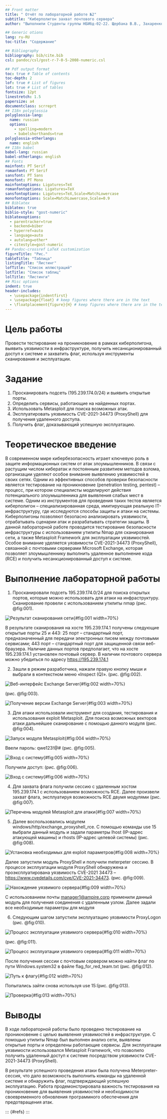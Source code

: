 ```yaml
---
## Front matter
title: " Отчёт по лабораторной работе №2"
subtitle: "Киберполигон захват почтового сервера"
author: "Выполнили Студенты группы НБИбд-02-22. Щербака В.В., Захаренко А.В., Кроитору Е."

## Generic otions
lang: ru-RU
toc-title: "Содержание"

## Bibliography
bibliography: bib/cite.bib
csl: pandoc/csl/gost-r-7-0-5-2008-numeric.csl

## Pdf output format
toc: true # Table of contents
toc-depth: 2
lof: true # List of figures
lot: true # List of tables
fontsize: 12pt
linestretch: 1.5
papersize: a4
documentclass: scrreprt
## I18n polyglossia
polyglossia-lang:
  name: russian
  options:
	- spelling=modern
	- babelshorthands=true
polyglossia-otherlangs:
  name: english
## I18n babel
babel-lang: russian
babel-otherlangs: english
## Fonts
mainfont: PT Serif
romanfont: PT Serif
sansfont: PT Sans
monofont: PT Mono
mainfontoptions: Ligatures=TeX
romanfontoptions: Ligatures=TeX
sansfontoptions: Ligatures=TeX,Scale=MatchLowercase
monofontoptions: Scale=MatchLowercase,Scale=0.9
## Biblatex
biblatex: true
biblio-style: "gost-numeric"
biblatexoptions:
  - parentracker=true
  - backend=biber
  - hyperref=auto
  - language=auto
  - autolang=other*
  - citestyle=gost-numeric
## Pandoc-crossref LaTeX customization
figureTitle: "Рис."
tableTitle: "Таблица"
listingTitle: "Листинг"
lofTitle: "Список иллюстраций"
lotTitle: "Список таблиц"
lolTitle: "Листинги"
## Misc options
indent: true
header-includes:
  - \usepackage{indentfirst}
  - \usepackage{float} # keep figures where there are in the text
  - \floatplacement{figure}{H} # keep figures where there are in the text
---
```


# Цель работы

Провести тестирование на проникновение в рамках киберполигона, выявить уязвимости в инфраструктуре, получить несанкционированный доступ к системе и захватить флаг, используя инструменты сканирования и эксплуатации.

# Задание

1. Просканировать подсеть (195.239.174.0/24) и выявить открытые порты.
2. Определить сервисы, работающие на найденных портах.
3. Использовать Metasploit для поиска возможных атак.
4. Эксплуатировать уязвимость CVE-2021-34473 (ProxyShell) для получения удаленного доступа.
5. Получить флаг, доказывающий успешную эксплуатацию.

# Теоретическое введение

В современном мире кибербезопасность играет ключевую роль в защите информационных систем от атак злоумышленников. В связи с растущим числом кибератак и постоянным развитием методов взлома, организации уделяют особое внимание выявлению уязвимостей в своих сетях. Одним из эффективных способов проверки безопасности является тестирование на проникновение (penetration testing, pentest) – процесс, при котором специалисты моделируют действия потенциального злоумышленника для выявления слабых мест в системе. 
Одним из инструментов для проведения таких тестов является киберполигон – специализированная среда, имитирующая реальную IT-инфраструктуру, где исследуются способы защиты и атаки на системы. Киберполигоны позволяют безопасно анализировать уязвимости, отрабатывать сценарии атак и разрабатывать стратегии защиты. 
В данной лабораторной работе проводится тестирование безопасности инфраструктуры с использованием утилиты Nmap для сканирования сети, а также Metasploit Framework для эксплуатации уязвимостей. Особое внимание уделяется уязвимости CVE-2021-34473 (ProxyShell), связанной с почтовыми серверами Microsoft Exchange, которая позволяет злоумышленнику выполнить удаленное выполнение кода (RCE) и получить несанкционированный доступ к системе.

# Выполнение лабораторной работы

1. Просканировали подсеть 195.239.174.0/24 для поиска открытых портов, которые можно использовать для атаки на инфраструктуру. Сканирование провели с использованием утилиты nmap (рис. @fig:001).

![Результат сканирования сети](image/1.jpg){#fig:001 width=70%}

В результате сканирования на хосте 195.239.174.1 получены следующие открытые порты 25 и 443: 25 порт – стандартный порт, предназначенный для передачи электронных писем между почтовыми сервисами; 443 порт – стандартный порт для защищенной связи веб-браузера. Наличие данных портов предполагает, что на хосте 195.239.174.1 установлен почтовый сервер. В наличии почтового сервера можно убедиться по адресу https://195.239.174.1

2. Зашли  в режим разработчика, нажали правую кнопку мыши и выбрали в контекстном меню «Inspect (Q)». (рис. @fig:002).

![Веб-интерфейс Exchange Server](image/2.jpg){#fig:002 width=70%}

(рис. @fig:003).

![Получение версии Exchange Server](image/3.jpg){#fig:003 width=70%}

3. Для атаки использовали инструмент для создания, тестирования и использования exploit Metasploit. Для поиска возможных векторов атаки дальнейшее сканирование с помощью данного модуля (рис. @fig:004).

![Запуск модуля Metasploit](image/4.jpg){#fig:004 width=70%}

Ввели пароль: qwe123!@# (рис. @fig:005).

![Вход с систему](image/5.jpg){#fig:005 width=70%}

Получили доступ: (рис. @fig:006).

![Вход с систему](image/6.jpg){#fig:006 width=70%}

4. Для захвата флага получили сессию с удаленным хостом 195.239.174.1 с использованием возможность RCE. Далее произвели захват флага, эксплуатируя возможность RCE двумя модулями (рис. @fig:007).

![Перечень модулей Metasploit для атаки](image/7.jpg){#fig:007 width=70%}

5. Далее воспользовались модулем windows/http/exchange_proxyshell_rce. С помощью команды use 15 выбрали данный модуль и задали параметры lhost (IP-адрес атакующей машины) и rhosts (IP-адрес целевой системы) (рис. @fig:008).

![Установка необходимых для exploit параметров](image/8.jpg){#fig:008 width=70%}

Далее запустили модуль ProxyShell и получили meterpeter сессию.
В процессе эксплуатации модуля ProxyShell обнаружена и проэксплуатирована уязвимость CVE-2021 34473 – https://www.cvedetails.com/cve/CVE-2021-34473. (рис. @fig:009).

![Нахождение уязвимого сервера](image/9.jpg){#fig:009 width=70%}

С использованием почты manager1@ampire.corp применили  данный модуль для получения соединения с удаленным узлом. Далее задали все необходимые параметры для модуля

6. Следующим шагом запустили эксплуатацию уязвимости ProxyLogon (рис. @fig:010).

![Процесс эксплуатации уязвимого сервера](image/10.jpg){#fig:010 width=70%}

(рис. @fig:011).

![Процесс эксплуатации уязвимого сервера](image/11.jpg){#fig:011 width=70%}

После получения сессии с почтовым сервером можно найти флаг по пути Windows.system32 в файле flag_for_red_team.txt (рис. @fig:012).

![Путь к флагу](image/12.jpg){#fig:012 width=70%}

Попытались зайти снова используя use 15:(рис. @fig:013).

![Проверка](image/13.jpg){#fig:013 width=70%}

# Выводы

В ходе лабораторной работы было проведено тестирование на проникновение с целью выявления уязвимостей в инфраструктуре. С помощью утилиты Nmap был выполнен анализ сети, выявлены открытые порты и определены работающие сервисы. Для эксплуатации уязвимости использовался Metasploit Framework, что позволило получить удаленный доступ к системе посредством уязвимости CVE-2021-34473 (ProxyShell). 

В результате успешного проведения атаки была получена Meterpreter-сессия, что дало возможность выполнить команды на удаленной системе и обнаружить флаг, подтверждающий успешную эксплуатацию. Работа продемонстрировала важность тестирования на проникновение для выявления уязвимостей и необходимости своевременного обновления программного обеспечения для предотвращения атак.

::: {#refs}
:::
